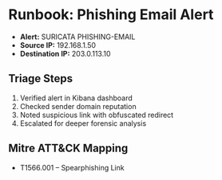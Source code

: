 # Runbook: Phishing Email Alert

- **Alert:** SURICATA PHISHING-EMAIL
- **Source IP:** 192.168.1.50
- **Destination IP:** 203.0.113.10

## Triage Steps
1. Verified alert in Kibana dashboard
2. Checked sender domain reputation
3. Noted suspicious link with obfuscated redirect
4. Escalated for deeper forensic analysis

## Mitre ATT&CK Mapping
- T1566.001 – Spearphishing Link
